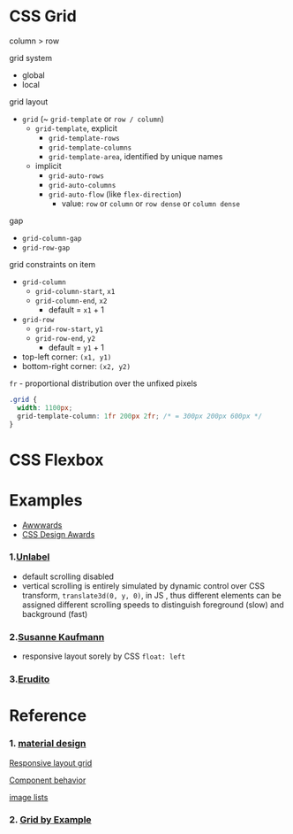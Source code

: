 # CSS Grid

column > row

grid system
- global
- local

grid layout
- `grid` (~ `grid-template` or `row / column`)
  - `grid-template`, explicit
    - `grid-template-rows`
    - `grid-template-columns`
    - `grid-template-area`, identified by unique names
  - implicit
    - `grid-auto-rows`
    - `grid-auto-columns`
    - `grid-auto-flow` (like `flex-direction`)
      - value: `row` or `column` or `row dense` or `column dense`

gap
- `grid-column-gap`
- `grid-row-gap`

grid constraints on item
- `grid-column`
  - `grid-column-start`, `x1`
  - `grid-column-end`, `x2`
    - default = `x1` + 1
- `grid-row`
  - `grid-row-start`, `y1`
  - `grid-row-end`, `y2`
    - default = `y1` + 1
- top-left corner: `(x1, y1)`
- bottom-right corner: `(x2, y2)`

`fr` - proportional distribution over the unfixed pixels
```css
.grid {
  width: 1100px;
  grid-template-column: 1fr 200px 2fr; /* = 300px 200px 600px */
}
```

# CSS Flexbox

# Examples

- [Awwwards](https://www.awwwards.com/)
- [CSS Design Awards](https://www.cssdesignawards.com/)

### 1.[Unlabel](https://unlabel.us/)

- default scrolling disabled
- vertical scrolling is entirely simulated by dynamic control over CSS transform, `translate3d(0, y, 0)`, in JS
, thus different elements can be assigned different scrolling speeds to distinguish foreground (slow) and background (fast)

### 2.[Susanne Kaufmann](https://www.susannekaufmann.com/en)

- responsive layout sorely by CSS `float: left`

### 3.[Erudito](https://erudi.to/)

# Reference

### 1. [material design](https://material.io/design/)

[Responsive layout grid](https://material.io/design/layout/responsive-layout-grid.html#columns-gutters-margins)

[Component behavior](https://material.io/design/layout/component-behavior.html#)

[image lists](https://material.io/design/components/image-lists.html)

### 2. [Grid by Example](https://gridbyexample.com/examples/)
